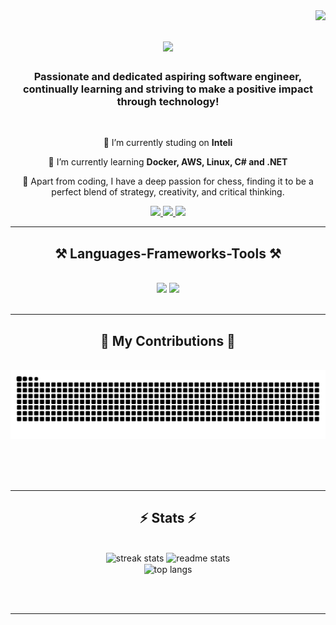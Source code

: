 <img align="right" src="https://visitor-badge.laobi.icu/badge?page_id=BretasArthur1.BretasArthur1" />

<h1 align="center">
    <img src="https://readme-typing-svg.herokuapp.com/?font=Righteous&size=35&center=true&vCenter=true&width=500&height=70&duration=4000&lines=Hello!+👋;+I'm+Arthur+Bretas!;" />
</h1>

<h3 align="center">Passionate and dedicated aspiring software engineer, continually learning and striving to make a positive impact through technology!</h3>

<br/>

<div align="center">
 
 🔭 I’m currently studing on **Inteli**
 
 🌱 I’m currently learning **Docker, AWS, Linux, C# and .NET**
 
 🧠 Apart from coding, I have a deep passion for chess, finding it to be a perfect blend of strategy, creativity, and critical thinking.

</div>

<div align="center"> 
  <a href="mailto:arhur.bretas@sou.inteli.edu.com">
    <img src="https://img.shields.io/badge/Gmail-333333?style=for-the-badge&logo=gmail&logoColor=red" />
  </a>
  <a href="https://www.linkedin.com/in/arthur-bretas-b2a6a82b9/" target="_blank">
    <img src="https://img.shields.io/badge/LinkedIn-0077B5?style=for-the-badge&logo=linkedin&logoColor=white" target="_blank" />
  </a>
  <a href="https://github.com/BretasArthur1.io" target="_blank">
     <img src="https://img.shields.io/badge/Portfolio-FF5722?style=for-the-badge&logo=todoist&logoColor=white" target="_blank" /> <!-- sqlite, safari, google-chrome are other good icon options -->
  </a>
</div>

 <hr/>
 
<h2 align="center">⚒️ Languages-Frameworks-Tools ⚒️</h2>
<br/>
<div align="center">
    <img src="https://skillicons.dev/icons?i=html,css,vscode,github,figma,tailwind,git,docker,linux,aws" />
    <img src="https://skillicons.dev/icons?i=nodejs,python,javascript,typescript,express,firebase,mongodb,c,postgresql" /><br>
</div>

<br/>
<hr/>

<div align="center">
  <h2>🐍 My Contributions 🐍</h2>
  <br>
  <img alt="snake eating my contributions" src="https://raw.githubusercontent.com/BretasArthur1/BretasArthur1/output/github-contribution-grid-snake.svg" />
  
  <br/><br/><br/>
</div>

<hr/>

<h2 align="center">⚡ Stats ⚡</h2>
<br>
<div align=center>
  <img width=390 src="https://github-readme-streak-stats-BretasArthur1.vercel.app/?user=salesp07&count_private=true&theme=react&border_radius=10" alt="streak stats"/>
  <img width=390 src="https://github-readme-stats-BretasArthur1.vercel.app/api?username=salesp07&count_private=true&show_icons=true&theme=react&rank_icon=github&border_radius=10" alt="readme stats" />
  <br/>
  <img width=325 align="center" src="https://github-readme-stats-BretasArthur1.vercel.app/api/top-langs/username=BretasArthur1&hide=HTML&langs_count=8&layout=compact&theme=react&border_radius=10&size_weight=0.5&count_weight=0.5&exclude_repo=github-readme-stats" alt="top langs" />
</div>

<br/><br/>

<hr/>
